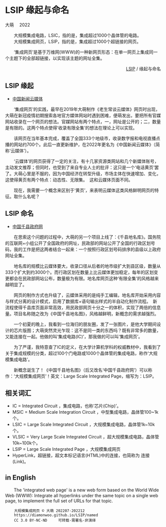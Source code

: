 LSIP 缘起与命名
==============
大萌　 2022

　　大规模集成电路，LSIC，指的是，集成超过1000个晶体管的电路。  
　　大规模集成网页，LSIP，指的是，集成超过1000个超链接的网页。  

　　‘集成网页’是基于万维网(WWW)的一种新网页形态：在单一网页上集成同一个主题下的全部超链接，以实现该主题的网址全集。

<div align="right"><a href=".." title="大规模集成网页">LSIP</a> / 缘起与命名</div>

LSIP 缘起
---------

+	[中国新闻云媒体](https://Laosheng.top/fly)

　　‘集成网页’的实践，最早在2019年大萌制作《老生常谈云媒体》网页时出现，大萌在新冠疫情初期搜索各地官方媒体网站时遇到困难，便萌发出，要把所有官媒网站收录在一个网页的想法。官媒网站有两个特点，一，网址是公开的；二，数量是有限的。这两个特点使得‘收录有限全集’的想法在理论上可以实现。

　　该网页在当年基本完成，覆盖了全国333个地级市，收录数字报和电视直播点播的网站约700个。此后一直更新维护，在2022年更名为《中国新闻云媒体》（简称‘云媒体’）。

　　‘云媒体’的网页获得了一定的关注，有十几家资源类网站和几个新媒体账号，主动发文推荐；但同时，也受到了来自专业人士的批评：这只是一个‘电话黄页’罢了。大萌心里是不服的，因为中国经济在转型升级，市场主体在快速增加、变化，这使得黄页有两个特点：动态性、无限集。　这和云媒体页面不同。

　　现在，我需要一个概念来区别于‘黄页’，来表明云媒体这类风格鲜明网页的特征。取什么名呢？


LSIP 命名
---------

+	[中国千县政府网](https://Laosheng.top/fuwu/qianxian)

　　在思索这个问题的过程中，大萌的另一个项目上线了：《千县地名库》。国务院的互联网+小组公开了全国政府的网址，民政部的网站公开了全国的行政区划号码，我的工作是把这两者结合一起来：一个按照行政区划号码排序的县级以上政府网址全集。

　　地名库的规模比云媒体要大，收录口径从后者的地市级扩大到县区级，数量从333个扩大到约3000个。而行政区划在数量上比云媒体更加稳定，每年的区划变更都会在民政部网站公布，数量极为有限。地名库网页这种‘有限全集’的风格越来越明显了。

　　网页的制作方式也升级了，云媒体采用的是纯手工编辑，地名库开始采用内容与样式分离的设计模式，启用了数据库+语句输出样式的半自动化制作流程。　新流程使得千县库页面非常高效，用民政部网页十分之一的体积，实现了两倍的信息量。项目名称随之改为《中国千县地名图》，风格越鲜明，新概念的需求越强烈。

　　一个初夏的晚上，我看到一位海归的朋友圈，发了一张图片，是他大学期间设计的芯片版图；大萌突然灵光乍现：这不是同一类的东西吗？既有非常多的数量，又能连接在一起。他做的叫‘集成电路(IC)’，那我做的可以叫‘集成网页’。

　　为了严谨，我特意查了IC的定义，在大学计算机学科的权威教材中，我看到了关于集成规模的分类，超过100个门电路或1000个晶体管的集成电路，称作‘大规模集成电路’。

　　新概念诞生了！《中国千县地名图》（后又改名‘中国千县政府网’）可以称作：‘大规模集成网页’！英文：Large Scale Integrated Page，缩写为：LSIP。


相关词汇
--------
*    IC = Integrated Circuit ，集成电路，也称‘芯片(Chip)’。
*  MSIC = Medium Scale Integration Circuit ，中型集成电路，晶体管100~1k个。
*  LSIC = Large Scale Integrated Circuit ，大规模集成电路，晶体管1k~10k个。
* VLSIC = Very Large Scale Integrated Circuit ，超大规模集成电路，晶体管10k~100k个。
*  LSIP = Large Scale Integrated Page ，大规模集成网页
* HyperLink，超链接，超文本标记语言(HTML)中的连接，也简称为 连接(Link)。


in English
----------
　　The 'integrated web page' is a new web form based on the World Wide Web (WWW):
Integrate all hyperlinks under the same topic on a single web page, to implement the full set of URLs for that topic.


```
	大规模集成网页 © 大萌 202207-202212
	https://diamonwoo.github.io/LSIP/named
	CC 3.0 BY-NC-ND 	可转载-需署名-非演绎
```
